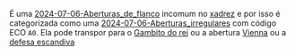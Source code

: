 É uma [2024-07-06-Aberturas_de_flanco](api/2024/07/2024-07-06-Aberturas_de_flanco.md) incomum no [xadrez](api/2024/07/2024-07-06-Xadrez.md) e por isso é categorizada como uma [2024-07-06-Aberturas_irregulares](api/2024/07/2024-07-06-Aberturas_irregulares.md) com código ECO `A0`. Ela pode transpor para o [Gambito do rei](Gambito%20do%20rei.md) ou a abertura [Vienna](Vienna.md) ou a [defesa escandiva](Defesa%20escandinava)